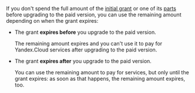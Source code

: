 If you don't spend the full amount of the [initial grant](../billing/concepts/bonus-account.md) or one of its [parts](../free-trial/concepts/usage-grant.md) before upgrading to the paid version, you can use the remaining amount depending on when the grant expires:

- The grant **expires before** you upgrade to the paid version.

  The remaining amount expires and you can't use it to pay for Yandex.Cloud services after upgrading to the paid version.

- The grant **expires after** you upgrade to the paid version.

  You can use the remaining amount to pay for services, but only until the grant expires: as soon as that happens, the remaining amount expires, too.

